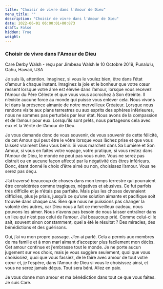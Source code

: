 ```yaml
---
title: "Choisir de vivre dans l'Amour de Dieu"
menu_title: ""
description: "Choisir de vivre dans l'Amour de Dieu"
date: 2022-06-01 06:00:01+00:873
draft: False
hidden: True
weight:
---
```

### Choisir de vivre dans l'Amour de Dieu

Care Derby Walsh - reçu par Jimbeau Walsh le 10 Octobre 2019, Punalu’u, Oahu, Hawaii, USA

Je suis là, attention. Imaginez, si vous le voulez bien, être dans l’état d’amour à chaque instant. Imaginez la joie et le bonheur que votre cœur ressent lorsque votre âme est élevée dans l’amour, lorsque vous recevez l’Amour du Père Céleste et que vous vous accrochez à Son étreinte. Il n’existe aucune force au monde qui puisse vous enlever cela. Nous vivons ici dans la présence aimante de notre merveilleux Créateur. Lorsque nous rendons visite aux plans terrestres ou aux esprits des sphères inférieures, nous ne sommes pas perturbés par leur état. Nous avons de la compassion et de l’amour pour eux. Lorsqu’ils sont prêts, nous partageons cela avec eux et la Vérité de l’Amour de Dieu.

Je vous demande donc de vous souvenir, de vous souvenir de cette félicité, de cet Amour qui peut être le vôtre lorsque vous lâchez prise et que vous laissez vraiment Dieu vous bénir. Si vous marchez dans Sa Lumière et Son Amour, si vous en faites votre voyage, votre pratique, si vous restez dans l’Amour de Dieu, le monde ne peut pas vous nuire. Vous ne serez pas distrait ou en aucune façon affecté par la négativité des êtres inférieurs. Donc, étant donné le choix d’être aimé ou non, choisissez l’amour. Vous ne serez pas déçu.

J’ai traversé beaucoup de choses dans mon temps terrestre qui pourraient être considérées comme tragiques, négatives et abusives. Ce fut parfois très difficile et je n’étais pas parfaite. Mais plus les choses devenaient difficiles, plus je priais, jusqu’à ce qu’une solution aimante et pacifique soit trouvée dans chaque cas. Bien que nous ne puissions pas changer la volonté des autres, car Dieu nous a fait ce merveilleux cadeau, nous pouvons les aimer. Nous n’avons pas besoin de nous laisser entraîner dans un lieu qui n’est pas celui de l’amour. J’ai beaucoup prié. Comme celui-ci le sait, souvent sinon constamment, quel a été le résultat ? Des miracles, des bénédictions et des guérisons.

Oui, j’ai vu mon propre passage. J’en ai parlé. Cela a permis aux membres de ma famille et à mon mari aimant d’accepter plus facilement mon décès. Cet amour continue et j’embrasse tout le monde. Je ne porte aucun jugement sur vos choix, mais je vous suggère seulement, quoi que vous choisissiez, quoi que vous fassiez, de le faire avec amour de tout votre cœur et, je l’espère, dans l’Amour de Dieu si vous le choisissez ainsi, et vous ne serez jamais déçus. Tout sera béni. Allez en paix.

Je vous donne mon amour et ma bénédiction dans tout ce que vous faites. Je suis Care.



